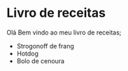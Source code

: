 # Livro de receitas

Olá Bem vindo ao meu livro de receitas;
* Strogonoff de frang
* Hotdog
* Bolo de cenoura

